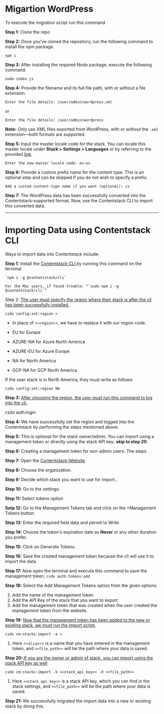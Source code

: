 # Migartion WordPress

To execute the migration script run this command

**Step 1:** Clone the repo

**Step 2:** Once you've cloned the repository, run the following command to install the npm package.

`npm i`

**Step 3:** After installing the required Node package, execute the following command.

`node index.js`

**Step 4:** Provide the filename and its full file path, with or without a file extension.

`Enter the file details: /user/admin/wordpress.xml`

or

`Enter the file details: /user/admin/wordpress`

**Note:** Only use XML files exported from WordPress, with or without the `.xml` extension—both formats are supported.

**Step 5:** Input the master locale code for the stack. You can locate this master locale under **Stack > Settings > Languages** or by referring to the provided [link](https://www.contentstack.com/docs/developers/multilingual-content/list-of-supported-languages 'Supported Link').

`Enter the new master locale code: en-us`

**Step 6:** Provide a custom prefix name for the content type. This is an optional step and can be skipped if you do not wish to specify a prefix.

`Add a custom content-type name if you want (optional): cs`

**Step 7:** The WordPress data has been successfully converted into the Contentstack-supported format. Now, use the Contentstack CLI to import this converted data.

---

# Importing Data using Contentstack CLI

Ways to import data into Contentstack include:

**Step 1:** Install the [Contentstack CLI ](https://www.npmjs.com/package/@contentstack/cli)by running this command on the terminal

    `npm i -g @contentstack/cli`

    For the Mac users, if found trouble: “`sudo npm i -g @contentstack/cli`”

Step 2: [The user must specify the region where their stack is after the cli has been successfully installed.](https://www.contentstack.com/docs/developers/cli/configure-regions-in-the-cli)

`csdx config:set:region <`

- In place of <`<region>`>, we have to replace it with our region code.
- EU for Europe

- AZURE-NA for Azure North America
- AZURE-EU for Azure Europe

- NA for North America
- GCP-NA for GCP North America

If the user stack is in North America, they must write as follows:

`csdx config:set:region NA`

**Step 3:** [After choosing the region, the user must run this command to log into the cli.](https://www.contentstack.com/docs/developers/cli/cli-authentication)

csdx auth:login

**Step 4:** We have successfully set the region and logged into the Contentstack by performing the steps mentioned above.

**Step 5:** This is optional for the stack owner/admin. You can import using a management token or directly using the stack API key; **skip to step 20**.

**Step 6:** Creating a management token for non-admin users: The steps

**Step 7:** Open the [Contentstack-Website](https://www.contentstack.com/login)

**Step 8:** Choose the organization.

**Step 9:** Decide which stack you want to use for import..

**Step 10:** Go to the settings.

**Step 11:** Select tokens option

**Setp 12:** Go to the Management Tokens tab and click on the +Management Tokens button

**Step 13:** Enter the required field data and permit to Write

**Step 14:** Choose the token's expiration date as **Never** or any other duration you prefer.

**Step 15:** Click on Generate Tokens.

**Step 16:** Save the created management token because the cli will use it to import the data.

**Step 17:** Now open the terminal and execute this command to save the management token,
`csdx auth:tokens:add`

**Step 18:** Select the Add Management Tokens option from the given options.

1. Add the name of the management token
2. Add the API Key of the stack that you want to export
3. Add the management token that was created when the user created the management token from the website.

**Step 19:** [Now that the management token has been added to the new or existing stack, we must run the import script. ](https://www.contentstack.com/docs/developers/cli/import-content-using-the-cli#import-content-using-management-token-and-parameters)

`csdx cm:stacks:import -a <`

1. Here <`<alias>`> is a name that you have entered in the management token, and `<<file_path>>` will be the path where your data is saved.

**Step 20:**[ If you are the owner or admin of stack, you can import using the stack API key as well](https://www.contentstack.com/docs/developers/cli/import-content-using-the-cli#import-content-using-auth-token-and-parameters)

`csdx cm:stacks:import -k <<stack_api_key>> -d <<file_path>>`

1. Here `<<stack_api_key>>` is a stack API key, which you can find in the stack settings, and `<<file_path>>` will be the path where your data is saved.

**Step 21:** We successfully migrated the import data into a new or existing stack by doing this.
